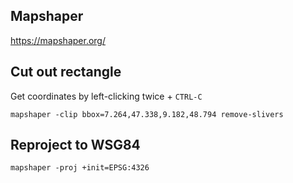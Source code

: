 ## Mapshaper
https://mapshaper.org/

## Cut out rectangle
Get coordinates by left-clicking twice + `CTRL-C`

    mapshaper -clip bbox=7.264,47.338,9.182,48.794 remove-slivers
    
## Reproject to WSG84

    mapshaper -proj +init=EPSG:4326
